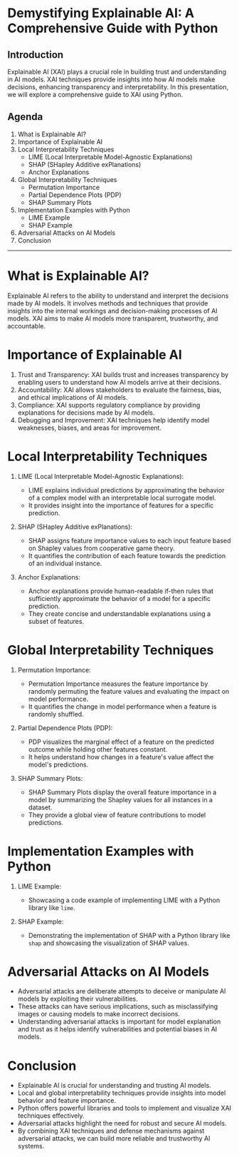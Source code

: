 # Demystifying Explainable AI: A Comprehensive Guide with Python

## Introduction
Explainable AI (XAI) plays a crucial role in building trust and understanding in AI models. XAI techniques provide insights into how AI models make decisions, enhancing transparency and interpretability. In this presentation, we will explore a comprehensive guide to XAI using Python.

## Agenda
1. What is Explainable AI?
2. Importance of Explainable AI
3. Local Interpretability Techniques
    - LIME (Local Interpretable Model-Agnostic Explanations)
    - SHAP (SHapley Additive exPlanations)
    - Anchor Explanations
4. Global Interpretability Techniques
    - Permutation Importance
    - Partial Dependence Plots (PDP)
    - SHAP Summary Plots
5. Implementation Examples with Python
    - LIME Example
    - SHAP Example
6. Adversarial Attacks on AI Models
7. Conclusion

---

# What is Explainable AI?
Explainable AI refers to the ability to understand and interpret the decisions made by AI models. It involves methods and techniques that provide insights into the internal workings and decision-making processes of AI models. XAI aims to make AI models more transparent, trustworthy, and accountable.

# Importance of Explainable AI
1. Trust and Transparency: XAI builds trust and increases transparency by enabling users to understand how AI models arrive at their decisions.
2. Accountability: XAI allows stakeholders to evaluate the fairness, bias, and ethical implications of AI models.
3. Compliance: XAI supports regulatory compliance by providing explanations for decisions made by AI models.
4. Debugging and Improvement: XAI techniques help identify model weaknesses, biases, and areas for improvement.

# Local Interpretability Techniques
1. LIME (Local Interpretable Model-Agnostic Explanations):
    - LIME explains individual predictions by approximating the behavior of a complex model with an interpretable local surrogate model.
    - It provides insight into the importance of features for a specific prediction.

2. SHAP (SHapley Additive exPlanations):
    - SHAP assigns feature importance values to each input feature based on Shapley values from cooperative game theory.
    - It quantifies the contribution of each feature towards the prediction of an individual instance.

3. Anchor Explanations:
    - Anchor explanations provide human-readable if-then rules that sufficiently approximate the behavior of a model for a specific prediction.
    - They create concise and understandable explanations using a subset of features.

# Global Interpretability Techniques
1. Permutation Importance:
    - Permutation Importance measures the feature importance by randomly permuting the feature values and evaluating the impact on model performance.
    - It quantifies the change in model performance when a feature is randomly shuffled.

2. Partial Dependence Plots (PDP):
    - PDP visualizes the marginal effect of a feature on the predicted outcome while holding other features constant.
    - It helps understand how changes in a feature's value affect the model's predictions.

3. SHAP Summary Plots:
    - SHAP Summary Plots display the overall feature importance in a model by summarizing the Shapley values for all instances in a dataset.
    - They provide a global view of feature contributions to model predictions.

# Implementation Examples with Python
1. LIME Example:
    - Showcasing a code example of implementing LIME with a Python library like `lime`.

2. SHAP Example:
    - Demonstrating the implementation of SHAP with a Python library like `shap` and showcasing the visualization of SHAP values.

# Adversarial Attacks on AI Models
- Adversarial attacks are deliberate attempts to deceive or manipulate AI models by exploiting their vulnerabilities.
- These attacks can have serious implications, such as misclassifying images or causing models to make incorrect decisions.
- Understanding adversarial attacks is important for model explanation and trust as it helps identify vulnerabilities and potential biases in AI models.

# Conclusion
- Explainable AI is crucial for understanding and trusting AI models.
- Local and global interpretability techniques provide insights into model behavior and feature importance.
- Python offers powerful libraries and tools to implement and visualize XAI techniques effectively.
- Adversarial attacks highlight the need for robust and secure AI models.
- By combining XAI techniques and defense mechanisms against adversarial attacks, we can build more reliable and trustworthy AI systems.


 
